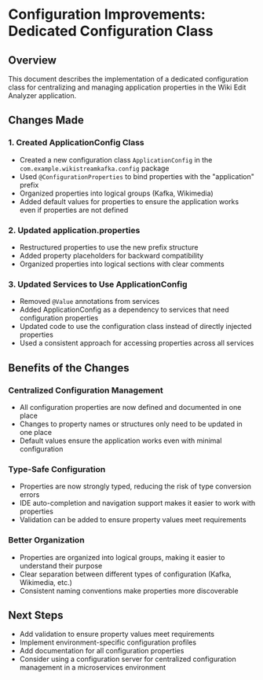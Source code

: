 # Configuration Improvements: Dedicated Configuration Class

## Overview
This document describes the implementation of a dedicated configuration class for centralizing and managing application properties in the Wiki Edit Analyzer application.

## Changes Made

### 1. Created ApplicationConfig Class
- Created a new configuration class `ApplicationConfig` in the `com.example.wikistreamkafka.config` package
- Used `@ConfigurationProperties` to bind properties with the "application" prefix
- Organized properties into logical groups (Kafka, Wikimedia)
- Added default values for properties to ensure the application works even if properties are not defined

### 2. Updated application.properties
- Restructured properties to use the new prefix structure
- Added property placeholders for backward compatibility
- Organized properties into logical sections with clear comments

### 3. Updated Services to Use ApplicationConfig
- Removed `@Value` annotations from services
- Added ApplicationConfig as a dependency to services that need configuration properties
- Updated code to use the configuration class instead of directly injected properties
- Used a consistent approach for accessing properties across all services

## Benefits of the Changes

### Centralized Configuration Management
- All configuration properties are now defined and documented in one place
- Changes to property names or structures only need to be updated in one place
- Default values ensure the application works even with minimal configuration

### Type-Safe Configuration
- Properties are now strongly typed, reducing the risk of type conversion errors
- IDE auto-completion and navigation support makes it easier to work with properties
- Validation can be added to ensure property values meet requirements

### Better Organization
- Properties are organized into logical groups, making it easier to understand their purpose
- Clear separation between different types of configuration (Kafka, Wikimedia, etc.)
- Consistent naming conventions make properties more discoverable

## Next Steps
- Add validation to ensure property values meet requirements
- Implement environment-specific configuration profiles
- Add documentation for all configuration properties
- Consider using a configuration server for centralized configuration management in a microservices environment
